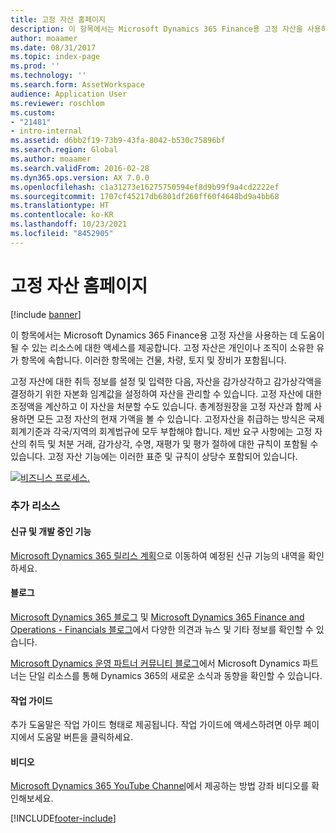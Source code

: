 ```yaml
---
title: 고정 자산 홈페이지
description: 이 항목에서는 Microsoft Dynamics 365 Finance용 고정 자산을 사용하는 데 도움이 될 수 있는 리소스에 대한 액세스를 제공합니다.
author: moaamer
ms.date: 08/31/2017
ms.topic: index-page
ms.prod: ''
ms.technology: ''
ms.search.form: AssetWorkspace
audience: Application User
ms.reviewer: roschlom
ms.custom:
- "21481"
- intro-internal
ms.assetid: d6bb2f19-73b9-43fa-8042-b530c75896bf
ms.search.region: Global
ms.author: moaamer
ms.search.validFrom: 2016-02-28
ms.dyn365.ops.version: AX 7.0.0
ms.openlocfilehash: c1a31273e16275750594ef8d9b99f9a4cd2222ef
ms.sourcegitcommit: 1707cf45217db6801df260ff60f4648bd9a4bb68
ms.translationtype: HT
ms.contentlocale: ko-KR
ms.lasthandoff: 10/23/2021
ms.locfileid: "8452905"
---
```

# <a name="fixed-assets-home-page"></a>고정 자산 홈페이지

[!include [banner](../includes/banner.md)]

이 항목에서는 Microsoft Dynamics 365 Finance용 고정 자산을 사용하는 데 도움이 될 수 있는 리소스에 대한 액세스를 제공합니다. 고정 자산은 개인이나 조직이 소유한 유가 항목에 속합니다. 이러한 항목에는 건물, 차량, 토지 및 장비가 포함됩니다. 

고정 자산에 대한 취득 정보를 설정 및 입력한 다음, 자산을 감가상각하고 감가상각액을 결정하기 위한 자본화 임계값을 설정하여 자산을 관리할 수 있습니다. 고정 자산에 대한 조정액을 계산하고 이 자산을 처분할 수도 있습니다. 총계정원장을 고정 자산과 함께 사용하면 모든 고정 자산의 현재 가액을 볼 수 있습니다. 고정자산을 취급하는 방식은 국제회계기준과 각국/지역의 회계법규에 모두 부합해야 합니다. 제반 요구 사항에는 고정 자산의 취득 및 처분 거래, 감가상각, 수명, 재평가 및 평가 절하에 대한 규칙이 포함될 수 있습니다. 고정 자산 기능에는 이러한 표준 및 규칙이 상당수 포함되어 있습니다.

[![비즈니스 프로세스.](./media/FA-process.PNG)](./media/FA-process.PNG)



### <a name="additional-resources"></a>추가 리소스

#### <a name="whats-new-and-in-development"></a>신규 및 개발 중인 기능

[Microsoft Dynamics 365 릴리스 계획](/dynamics365/release-plans/)으로 이동하여 예정된 신규 기능의 내역을 확인하세요. 

#### <a name="blogs"></a>블로그

[Microsoft Dynamics 365 블로그](https://community.dynamics.com/b/msftdynamicsblog?c=Enterprise) 및 [Microsoft Dynamics 365 Finance and Operations - Financials 블로그](https://community.dynamics.com/365/financeandoperations/b/financials)에서 다양한 의견과 뉴스 및 기타 정보를 확인할 수 있습니다.

[Microsoft Dynamics 운영 파트너 커뮤니티 블로그](https://community.dynamics.com/partner/b/operationspartnercommunityblog)에서 Microsoft Dynamics 파트너는 단일 리소스를 통해 Dynamics 365의 새로운 소식과 동향을 확인할 수 있습니다.

#### <a name="task-guides"></a>작업 가이드
추가 도움말은 작업 가이드 형태로 제공됩니다. 작업 가이드에 액세스하려면 아무 페이지에서 도움말 버튼을 클릭하세요.

#### <a name="videos"></a>비디오

[Microsoft Dynamics 365 YouTube Channel](https://www.youtube.com/channel/UCJGCg4rB3QSs8y_1FquelBQ)에서 제공하는 방법 강좌 비디오를 확인해보세요.








[!INCLUDE[footer-include](../../includes/footer-banner.md)]
